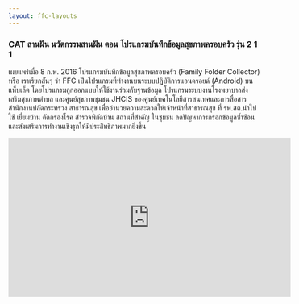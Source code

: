 ```yaml
---
layout: ffc-layouts
---
```

<div class="center">
<h3>CAT สานฝัน นวัตกรรมสานฝัน ตอน โปรแกรมบันทึกข้อมูลสุขภาพครอบครัว รุ่น 2 1 1</h3>
</div>

เผยแพร่เมื่อ 8 ก.พ. 2016
โปรแกรมบันทึกข้อมูลสุขภาพครอบครัว (Family Folder Collector) หรือ เราเรียกส้ันๆ ว่า FFC เป็นโปรแกรมที่ทำงานบนระบบปฏิบัติการแอนดรอยด์ (Android) บนแท็บเล็ต โดยโปรแกรมถูกออกแบบให้ใช้งานร่วมกับฐานข้อมูล โปรแกรมระบบงานโรงพยาบาลส่งเสริมสุขภาพตำบล และศูนย์สุขภาพชุมชน JHCIS ของศูนย์เทคโนโลยีสารสนเทศและการสื่อสาร สำนักงานปลัดกระทรวง สาธารณสุข เพื่ออำนวยความสะดวกให้เจ้าหน้าที่สาธารณสุข ที่ รพ.สต.นำไปใช้ เยี่ยมบ้าน คัดกรองโรค สำรวจพิกัดบ้าน สถานที่สำคัญ ในชุมชน ลดปัญหาการกรอกข้อมูลซ้ำซ้อน และส่งเสริมการทำงานเชิงรุกให้มีประสิทธิภาพมากยิ่งขึ้น
<div class="center">
<iframe width="560" height="315" src="https://www.youtube.com/embed/DJceyu3Bg6c" frameborder="0" allowfullscreen></iframe>
</div>

